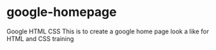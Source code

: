 # google-homepage
Google HTML CSS
This is to create a google home page look a like for HTML and CSS training
